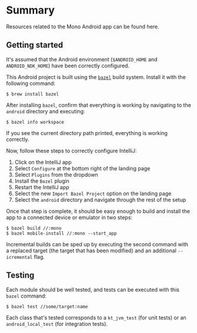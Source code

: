 # Summary

Resources related to the Mono Android app can be found here.

## Getting started

It's assumed that the Android environment (`$ANDROID_HOME` and `ANDROID_NDK_HOME`) have been correctly configured.

This Android project is built using the [`bazel`](https://github.com/bazelbuild/bazel) build system. Install it with the following command:

```
$ brew install bazel
```

After installing `bazel`, confirm that everything is working by navigating to the `android` directory and executing:

```
$ bazel info workspace
```

If you see the current directory path printed, everything is working correctly.

Now, follow these steps to correctly configure IntelliJ:

   1. Click on the IntelliJ app
   2. Select `Configure` at the bottom right of the landing page
   3. Select `Plugins` from the dropdown
   4. Install the `Bazel` plugin
   5. Restart the IntelliJ app
   6. Select the new `Import Bazel Project` option on the landing page
   7. Select the `android` directory and navigate through the rest of the setup

Once that step is complete, it should be easy enough to build and install the app to a connected device or emulator in two steps:

```
$ bazel build //:mono
$ bazel mobile-install //:mono --start_app
```

Incremental builds can be sped up by executing the second command with a replaced target (the target that has been modified) and an additional `--icremental` flag.

## Testing

Each module should be well tested, and tests can be executed with this `bazel` command:

```
$ bazel test //some/target:name
```

Each class that's tested corresponds to a `kt_jvm_test` (for unit tests) or an `android_local_test` (for integration tests).
